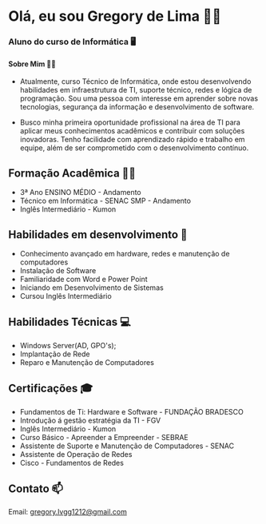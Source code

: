 # Olá, eu sou Gregory de Lima 👋🏻

### Aluno do curso de Informática 🖥

#### Sobre Mim ☝🏻

* Atualmente, curso Técnico de Informática, onde estou desenvolvendo habilidades em infraestrutura de TI, suporte técnico, redes e lógica de programação. Sou uma pessoa com interesse em aprender sobre novas tecnologias, segurança da informação e desenvolvimento de software.

* Busco minha primeira oportunidade profissional na área de TI para aplicar meus conhecimentos acadêmicos e contribuir com soluções inovadoras. Tenho facilidade com aprendizado rápido e trabalho em equipe, além de ser comprometido com o desenvolvimento contínuo.

## Formação Acadêmica 🧑‍🎓

- 3ª Ano ENSINO MÉDIO - Andamento
- Técnico em Informática - SENAC SMP - Andamento
- Inglês Intermediário - Kumon

## Habilidades em desenvolvimento 📓

- Conhecimento avançado em hardware, redes e manutenção de computadores
- Instalação de Software
- Familiaridade com Word e Power Point
- Iniciando em Desenvolvimento de Sistemas
- Cursou Inglês Intermediário 


##  Habilidades Técnicas 💻

* Windows Server(AD, GPO's);
* Implantação de Rede
* Reparo e Manutenção de Computadores

## Certificações 🎓

- Fundamentos de Ti: Hardware e Software - FUNDAÇÃO BRADESCO
- Introdução á gestão estratégia da TI - FGV
- Inglês Intermediário - Kumon
- Curso Básico - Apreender a Empreender - SEBRAE
- Assistente de Suporte e Manutenção de Computadores - SENAC
- Assistente de Operação de Redes
- Cisco - Fundamentos de Redes

## Contato 📫 

Email: gregory.lvgg1212@gmail.com
